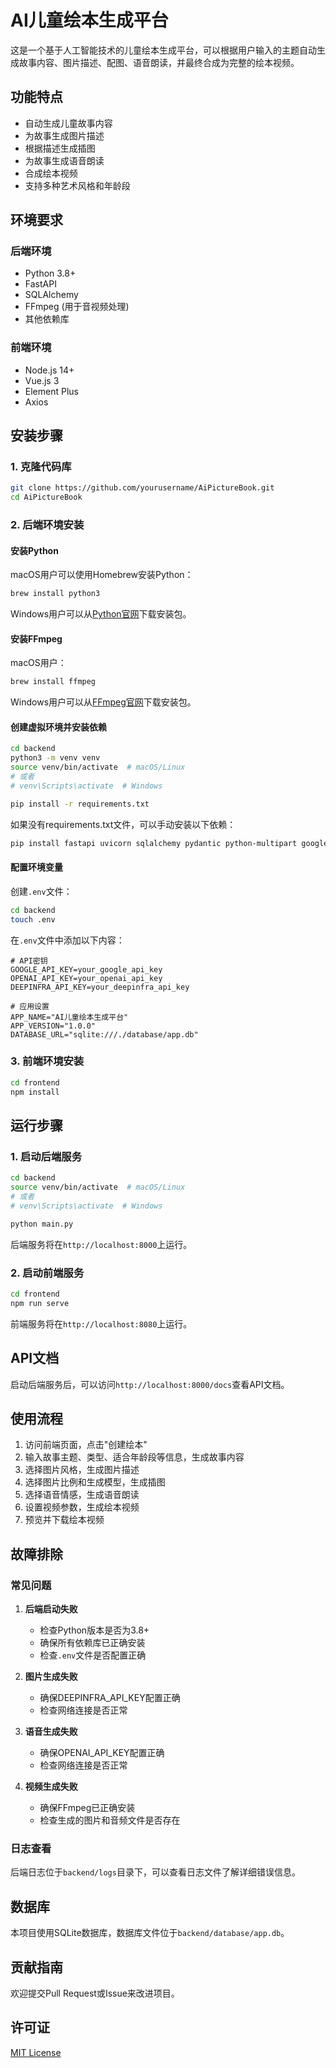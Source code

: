 # AI儿童绘本生成平台

这是一个基于人工智能技术的儿童绘本生成平台，可以根据用户输入的主题自动生成故事内容、图片描述、配图、语音朗读，并最终合成为完整的绘本视频。

## 功能特点

- 自动生成儿童故事内容
- 为故事生成图片描述
- 根据描述生成插图
- 为故事生成语音朗读
- 合成绘本视频
- 支持多种艺术风格和年龄段

## 环境要求

### 后端环境

- Python 3.8+
- FastAPI
- SQLAlchemy
- FFmpeg (用于音视频处理)
- 其他依赖库

### 前端环境

- Node.js 14+
- Vue.js 3
- Element Plus
- Axios

## 安装步骤

### 1. 克隆代码库

```bash
git clone https://github.com/yourusername/AiPictureBook.git
cd AiPictureBook
```

### 2. 后端环境安装

#### 安装Python

macOS用户可以使用Homebrew安装Python：

```bash
brew install python3
```

Windows用户可以从[Python官网](https://www.python.org/downloads/)下载安装包。

#### 安装FFmpeg

macOS用户：

```bash
brew install ffmpeg
```

Windows用户可以从[FFmpeg官网](https://ffmpeg.org/download.html)下载安装包。

#### 创建虚拟环境并安装依赖

```bash
cd backend
python3 -m venv venv
source venv/bin/activate  # macOS/Linux
# 或者
# venv\Scripts\activate  # Windows

pip install -r requirements.txt
```

如果没有requirements.txt文件，可以手动安装以下依赖：

```bash
pip install fastapi uvicorn sqlalchemy pydantic python-multipart google-generativeai openai pillow python-dotenv
```

#### 配置环境变量

创建`.env`文件：

```bash
cd backend
touch .env
```

在`.env`文件中添加以下内容：

```
# API密钥
GOOGLE_API_KEY=your_google_api_key
OPENAI_API_KEY=your_openai_api_key
DEEPINFRA_API_KEY=your_deepinfra_api_key

# 应用设置
APP_NAME="AI儿童绘本生成平台"
APP_VERSION="1.0.0"
DATABASE_URL="sqlite:///./database/app.db"
```

### 3. 前端环境安装

```bash
cd frontend
npm install
```

## 运行步骤

### 1. 启动后端服务

```bash
cd backend
source venv/bin/activate  # macOS/Linux
# 或者
# venv\Scripts\activate  # Windows

python main.py
```

后端服务将在`http://localhost:8000`上运行。

### 2. 启动前端服务

```bash
cd frontend
npm run serve
```

前端服务将在`http://localhost:8080`上运行。

## API文档

启动后端服务后，可以访问`http://localhost:8000/docs`查看API文档。

## 使用流程

1. 访问前端页面，点击"创建绘本"
2. 输入故事主题、类型、适合年龄段等信息，生成故事内容
3. 选择图片风格，生成图片描述
4. 选择图片比例和生成模型，生成插图
5. 选择语音情感，生成语音朗读
6. 设置视频参数，生成绘本视频
7. 预览并下载绘本视频

## 故障排除

### 常见问题

1. **后端启动失败**
   - 检查Python版本是否为3.8+
   - 确保所有依赖库已正确安装
   - 检查`.env`文件是否配置正确

2. **图片生成失败**
   - 确保DEEPINFRA_API_KEY配置正确
   - 检查网络连接是否正常

3. **语音生成失败**
   - 确保OPENAI_API_KEY配置正确
   - 检查网络连接是否正常

4. **视频生成失败**
   - 确保FFmpeg已正确安装
   - 检查生成的图片和音频文件是否存在

### 日志查看

后端日志位于`backend/logs`目录下，可以查看日志文件了解详细错误信息。

## 数据库

本项目使用SQLite数据库，数据库文件位于`backend/database/app.db`。

## 贡献指南

欢迎提交Pull Request或Issue来改进项目。

## 许可证

[MIT License](LICENSE)
